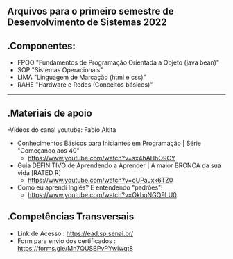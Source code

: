 Arquivos para o primeiro semestre de Desenvolvimento de Sistemas 2022
--------------
.Componentes:
--------------
- FPOO "Fundamentos de Programação Orientada a Objeto (java bean)"
- SOP "Sistemas Operacionais"
- LIMA "Linguagem de Marcação (html e css)"
- RAHE "Hardware e Redes (Conceitos básicos)"
--------------
.Materiais de apoio
--------------
-Vídeos do canal youtube: Fabio Akita
- Conhecimentos Básicos para Iniciantes em Programação | Série "Começando aos 40"
	- https://www.youtube.com/watch?v=sx4hAHhO9CY
- Guia DEFINITIVO de Aprendendo a Aprender | A maior BRONCA da sua vida [RATED R]
	- https://www.youtube.com/watch?v=oUPaJxk6TZ0
- Como eu aprendi Inglês? E entendendo "padrões"!
	- https://www.youtube.com/watch?v=OkboNGQ9LU0

.Competências Transversais
--------------
- Link de Acesso : https://ead.sp.senai.br/
- Form para envio dos certificados : https://forms.gle/Mn7QUSBPvPYwiwqt8